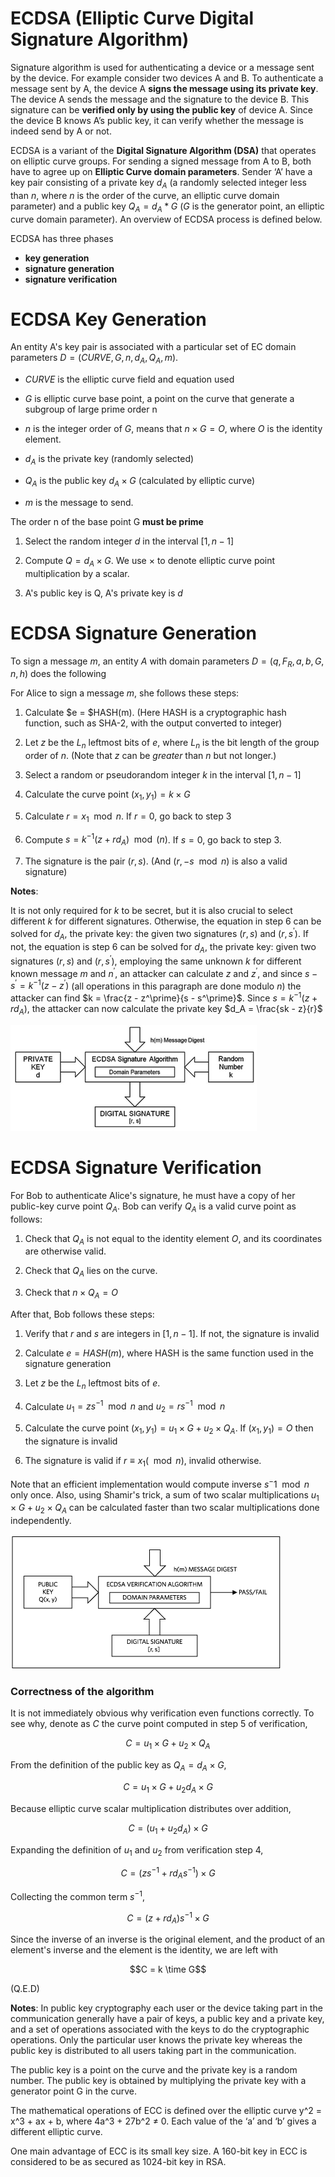 # ECDSA (Elliptic Curve Digital Signature Algorithm)

Signature algorithm is used for authenticating a device or a message sent by the device. For example consider two devices A and B. To authenticate a message sent by A, the device A **signs the message using its private key**. The device A sends the message and the signature to the device B. This signature can be **verified only by using the public key** of device A. Since the device B knows A’s public key, it can verify whether the message is indeed send by A or not.

ECDSA is a variant of the **Digital Signature Algorithm (DSA)** that operates on elliptic curve groups. For sending a signed message from A to B, both have to agree up on **Elliptic Curve domain parameters**. Sender ‘A’ have a key pair consisting of a private key $d_A$ (a randomly selected integer less than $n$, where $n$ is the order of the curve, an elliptic curve domain parameter) and a public key $Q_A = d_A * G$ ($G$ is the generator point, an elliptic curve domain parameter). An overview of ECDSA process is defined below.

ECDSA has three phases 

- **key generation**
- **signature generation**
- **signature verification**

# ECDSA Key Generation

An entity A's key pair is associated with a particular set of EC domain parameters $D = (CURVE, G, n, d_A, Q_A, m)$. 


- $CURVE$ is the elliptic curve field and equation used

- $G$ is elliptic curve base point, a point on the curve that generate a subgroup of large prime order n

- $n$ is the integer order of $G$, means that $n \times G = O$, where $O$ is the identity element. 

- $d_A$ is the private key (randomly selected)

- $Q_A$ is the public key $d_A \times G$ (calculated by elliptic curve)

- $m$ is the message to send. 

The order n of the base point G **must be prime**


1. Select the random integer $d$ in the interval $[1, n - 1]$

2. Compute $Q = d_A \times G$. We use $\times$ to denote elliptic curve point multiplication by a scalar. 

3. A's public key is Q, A's private key is $d$

# ECDSA Signature Generation



To sign a message $m$, an entity $A$ with domain parameters $D = (q, F_R, a, b, G, n, h)$ does the following

For Alice to sign a message $m$, she follows these steps: 

1. Calculate $e = $HASH(m). (Here HASH is a cryptographic hash function, such as SHA-2, with the output converted to integer)

2. Let $z$ be the $L_n$ leftmost bits of $e$, where $L_n$ is the bit length of the group order of $n$. (Note that $z$ can be *greater* than $n$ but not longer.)


3. Select a random or pseudorandom integer $k$ in the interval $[1, n-1]$

4. Calculate the curve point $(x_1, y_1) = k \times G$

5. Calculate $r = x_1 \mod n$. If $r = 0$, go back to step 3

6. Compute $s = k^{-1} (z + rd_A) \mod (n)$. If $s = 0$, go back to step 3. 

7. The signature is the pair $(r, s)$. (And ($r, -s \mod n$) is also a valid signature)

**Notes**: 

It is not only required for $k$ to be secret, but it is also crucial to select different $k$ for different signatures. Otherwise, the equation in step 6 can be solved for $d_A$, the private key: the given two signatures $(r, s)$ and $(r, s^\prime)$. If not, the equation is step 6 can be solved for $d_A$, the private key: given two signatures $(r, s)$ and $(r, s^\prime)$, employing the same unknown $k$ for different known message $m$ and $n^\prime$, an attacker can calculate $z$ and $z^\prime$, and since $s - s^\prime = k^{-1} (z - z^\prime)$ (all operations in this paragraph are done modulo $n$) the attacker can find $k = \frac{z - z^\prime}{s - s^\prime}$. Since $s = k^{-1}(z + rd_A)$, the attacker can now calculate the private key $d_A = \frac{sk - z}{r}$

![alt text](siggen.jpg)


# ECDSA Signature Verification


For Bob to authenticate Alice's signature, he must have a copy of her public-key curve point $Q_A$. Bob can verify $Q_A$ is a valid curve point as follows: 

1. Check that $Q_A$ is not equal to the identity element $O$, and its coordinates are otherwise valid. 

2. Check that $Q_A$ lies on the curve.

3. Check that $n \times Q_A = O$

After that, Bob follows these steps: 

1. Verify that $r$ and $s$ are integers in $[1, n - 1]$. If not, the signature is invalid

2. Calculate $e = HASH(m)$, where HASH is the same function used in the signature generation

3. Let $z$ be the $L_n$ leftmost bits of $e$. 

4. Calculate $u_1 = zs^{-1} \mod n$ and $u_2 = rs^{-1} \mod n$

5. Calculate the curve point $(x_1, y_1) = u_1 \times G + u_2 \times Q_A$. If $(x_1, y_1) = O$ then the signature is invalid

6. The signature is valid if $r \equiv x_1 (\mod n)$, invalid otherwise. 

Note that an efficient implementation would compute inverse $s^-1 \mod n$ only once. Also, using Shamir's trick, a sum of two scalar multiplications $u_1 \times G + u_2 \times Q_A$ can be calculated faster than two scalar multiplications done independently. 



![alt text](sigver.png)

### Correctness of the algorithm

It is not immediately obvious why verification even functions correctly. To see why, denote as $C$ the curve point computed in step 5 of verification, 

$$C = u_1 \times G + u_2 \times Q_A$$

From the definition of the public key as $Q_A = d_A \times G$, 

$$C = u_1 \times G + u_2d_A \times G$$

Because elliptic curve scalar multiplication distributes over addition, 


$$C = (u_1 + u_2d_A) \times G$$

Expanding the definition of $u_1$ and $u_2$ from verification step 4, 

$$C = (zs^{-1} + rd_As^{-1}) \times G$$

Collecting the common term $s^{-1}$, 

$$C = (z + rd_A)s^{-1} \times G$$

Since the inverse of an inverse is the original element, and the product of an element's inverse and the element is the identity, we are left with 

$$C = k \time G$$

(Q.E.D)

**Notes**: In public key cryptography each user or the device taking part in the communication generally have a pair of keys, a public key and a private key, and a set of operations associated with the keys to do the cryptographic operations. Only the particular user knows the private key whereas the public key is distributed to all users taking part in the communication.

The public key is a point on the curve and the private key is a random number. The public key is obtained by multiplying the private key with a generator point G in the curve.

The mathematical operations of ECC is defined over the elliptic curve y^2 = x^3 + ax + b, where 4a^3 + 27b^2 ≠ 0. Each value of the ‘a’ and ‘b’ gives a different elliptic curve.

One main advantage of ECC is its small key size. A 160-bit key in ECC is considered to be as secured as 1024-bit key in RSA.